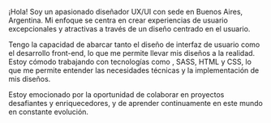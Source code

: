 ¡Hola! Soy un apasionado diseñador UX/UI con sede en Buenos Aires, Argentina. Mi enfoque se centra en crear experiencias de usuario excepcionales y atractivas a través de un diseño centrado en el usuario.

Tengo la capacidad de abarcar tanto el diseño de interfaz de usuario como el desarrollo front-end, lo que me permite llevar mis diseños a la realidad. Estoy cómodo trabajando con tecnologías como , SASS, HTML y CSS, lo que me permite entender las necesidades técnicas y la implementación de mis diseños.

Estoy emocionado por la oportunidad de colaborar en proyectos desafiantes y enriquecedores, y de aprender continuamente en este mundo en constante evolución.

<!---
IgnacioDevo/IgnacioDevo is a ✨ special ✨ repository because its `README.md` (this file) appears on your GitHub profile.
You can click the Preview link to take a look at your changes.
--->

